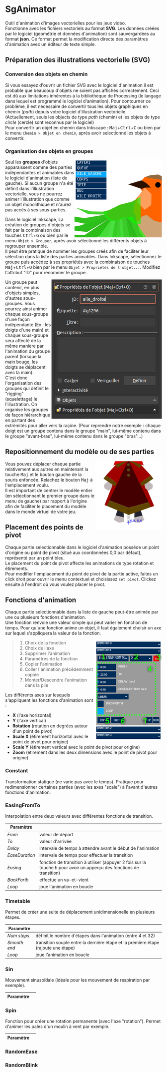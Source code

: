 # SgAnimator
Outil d'animation d'images vectorielles pour les jeux vidéo.<br>
Fonctionne avec les fichiers vectoriels au format **SVG**. Les données créées par le logiciel (geométrie et données d'animation) sont sauvergardées au format **json**. Ce format permet la modification directe des paramètres d'animation avec un éditeur de texte simple.

## Préparation des illustrations vectorielle (SVG)
### Conversion des objets en chemin
Si vous essayez d'ouvrir un fichier SVG avec le logiciel d'animation il est probable que beaucoup d'objets ne soient pas affichés correctement. Ceci est dû aux limitations inhérentes à la bibliothèque de Processing (le langage dans lequel est programmé le logiciel d'animation). Pour contourner ce problème, il est nécessaire de convertir tous les objets graphiques en chemin (*path*) depuis votre logiciel d'illustration vectorielle.<br>
(Actuellement, seuls les objects de type *path* (chemin) et les objets de type *circle* (cercle) sont reconnus par le logiciel)<br>
Pour convertir un objet en chemin dans Inkscape : <kbd>Maj</kbd>+<kbd>Ctrl</kbd>+<kbd>C</kbd> ou bien par le menu `Chemin > Objet en chemin`, après avoir selectionné les objets à convertir.
### Organisation des objets en groupes
<img align="right" alt="parts list" src="res/sga_partslist.png">

Seul les **groupes** d'objets apparaissent comme des parties indépendantes et animables dans le logiciel d'animation (liste de gauche). Si aucun groupe n'a été définit dans l'illustration vectorielle, vous ne pourrez animer l'illustration que comme un objet monolithique et n'aurez pas accès à ses sous-parties.<br>

Dans le logiciel Inkscape, La création de groupes d'objets se fait par la combinaison des touches <kbd>Ctrl</kbd>+<kbd>G</kbd> ou bien par le menu `Objet > Grouper`, après avoir sélectionné les différents objets à regrouper ensemble.<br>
Il peut être pratique de nommer les groupes créés afin de faciliter leur sélection dans la liste des parties animables. Dans Inkscape, sélectionnez le groupe puis accédez à ses propriétés avec la combinaison de touches <kbd>Maj</kbd>+<kbd>Ctrl</kbd>+<kbd>O</kbd> bien par le menu `Objet > Propriétés de l'objet...`. Modifiez l'attribut "ID" pour renommer le groupe.<br>

<img align="right" alt="inkscape group id" src="res/inkscape_groupid.png">

Un groupe peut contenir, en plus d'objets simples, d'autres sous-groupes. Vous pourrez ainsi animer chaque sous-groupe d'une façon indépendante (Ex : les doigts d'une main) et chaque sous-groupe sera affecté de la même manière par l'animation du groupe parent (lorsque la main bouge, les doigts se déplacent avec la main).<br>
C'est donc l'organisation des groupes qui définit le "rigging" (squelettage) le l'illustration. On organise les groupes de façon hiérarchique en partant des extrémités pour aller vers la raçine. (Pour reprendre notre exemple : chaque doigt est un groupe contenu dans le groupe "main", lui-même contenu dans le groupe "avant-bras", lui-même contenu dans le groupe "bras"...)

## Repositionnement du modèle ou de ses parties
<img align="right" alt="origin marker" src="res/origin.png">

Vous pouvez déplacer chaque partie relativement aux autres en maintenant la touche <kbd>Maj</kbd> et le bouton gauche de la souris enfoncée. Relachez le bouton <kbd>Maj</kbd> à l'emplacement voulu.<br>
Il est important de centrer le modèle entier (en sélectionnant le premier groupe dans le menu de gauche) par rapport à l'origine afin de faciliter le placement du modèle dans le monde virtuel de votre jeu.<br>

## Placement des points de pivot
Chaque partie selectionnable dans le logiciel d'animation possède un point d'origine ou point de pivot (situé aux coordonnées 0,0 par défaut), représenté par un point bleu.<br>
Le placement du point de pivot affecte les animations de type rotation et étirements.<br>
Pour modifier l'emplacement du point de pivot de la partie active, faites un click droit pour ouvrir le menu contextuel et choisissez `set pivot`. Clickez ensuite à l'endroit où vous voulez placer le pivot.

## Fonctions d'animation
Chaque partie selectionnable dans la liste de gauche peut-être animée par une ou plusieurs fonctions d'animation.<br>
Une fonction renvoie une valeur simple qui peut varier en fonction de temps. Pour qu'une fonction anime un objet, il faut également choisir un axe sur lequel s'appliquera la valeur de la fonction.

<img align="right" src="res/fonctions.png">

> 1. Choix de la fonction
> 2. Choix de l'axe
> 3. Supprimer l'animation
> 4. Paramètres de la fonction
> 5. Copier l'animation
> 6. Coller l'animation précédemment copiée
> 7. Monter/Descendre l'animation dans la pile

Les différents axes sur lesquels s'appliquent les fonctions d'animation sont :<br>

* **X** (l'axe horizontal)
* **Y** (l'axe vertical)
* **Rotation** (rotation en degrées autour d'un point de pivot)
* **Scale X** (étirement horizontal avec le point de pivot pour origine)
* **Scale Y** (étirement vertical avec le point de pivot pour origine)
* **Zoom** (étirement dans les deux dimensions avec le point de pivot pour origine)

### Constant
Transformation statique (ne varie pas avec le temps).
Pratique pour redimensionner certaines parties (avec les axes "scale") à l'avant d'autres fonctions d'animation.
### EasingFromTo
Interpolation entre deux valeurs avec différentes fonctions de transition.

| Paramètre | |
| ----- | ----- |
| *From* | valeur de départ |
| *To* | valeur d'arrivée |
| *Delay* | intervale de temps à attendre avant le début de l'animation |
| *EaseDuration* | intervale de temps pour effectuer la transition |
| *Easing* | fonction de transition à utiliser (appuyer 2 fois sur la touche <kbd>h</kbd> pour avoir un apperçu des fonctions de transition) |
| *BackForth* | effectue un va-et-vient |
| *Loop* | joue l'animation en boucle |

### Timetable
Permet de créer une suite de déplacement unidimensionelle en plusieurs étapes.<br>

| Paramètre | |
| ----- | ----- |
| *Num steps* | définit le nombre d'étapes dans l'animation (entre 4 et 32) |
| *Smooth end* | transition souple entre la dernière étape et la première étape (rajoute une étape) |
| *Loop* | joue l'animation en boucle |

### Sin
Mouvement sinusoïdale (idéale pour les mouvement de respiration par exemple).

| Paramètre | |
| ----- | ----- |

### Spin
Fonction pour créer une rotation permanente (avec l'axe "rotation"). Permet d'animer les pales d'un moulin à vent par exemple.

| Paramètre | |
| ----- | ----- |

### RandomEase

### RandomBlink
